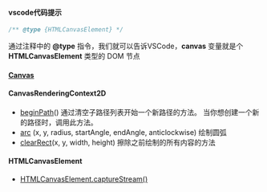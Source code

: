 #### vscode代码提示

```dart
/** @type {HTMLCanvasElement} */
```

通过注释中的 **@type** 指令，我们就可以告诉VSCode，**canvas** 变量就是个 **HTMLCanvasElement** 类型的 DOM 节点

#### [Canvas](https://developer.mozilla.org/zh-CN/docs/Web/API/Canvas_API)

#### CanvasRenderingContext2D

- [beginPath](https://developer.mozilla.org/zh-CN/docs/Web/API/CanvasRenderingContext2D/beginPath)() 通过清空子路径列表开始一个新路径的方法。 当你想创建一个新的路径时，调用此方法。
- [arc](https://developer.mozilla.org/zh-CN/docs/Web/API/CanvasRenderingContext2D/arc) (x, y, radius, startAngle, endAngle, anticlockwise)  绘制圆弧
- [clearRect](https://developer.mozilla.org/zh-CN/docs/Web/API/CanvasRenderingContext2D/clearRect)(x, y, width, height)   擦除之前绘制的所有内容的方法

#### HTMLCanvasElement

- [HTMLCanvasElement.captureStream()](https://developer.mozilla.org/zh-CN/docs/Web/API/HTMLCanvasElement/captureStream)

